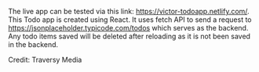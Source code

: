 The live app can be tested via this link: https://victor-todoapp.netlify.com/. This Todo app is created using React. It uses fetch API to send a request to https://jsonplaceholder.typicode.com/todos which serves as the backend. Any todo items saved will be deleted after reloading as it is not been saved in the backend.

Credit: Traversy Media
